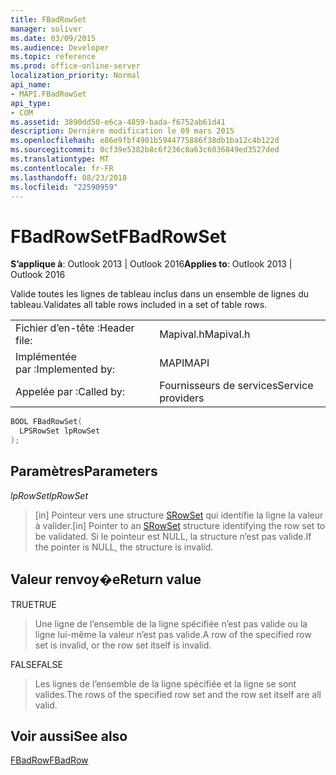 ```yaml
---
title: FBadRowSet
manager: soliver
ms.date: 03/09/2015
ms.audience: Developer
ms.topic: reference
ms.prod: office-online-server
localization_priority: Normal
api_name:
- MAPI.FBadRowSet
api_type:
- COM
ms.assetid: 3890dd50-e6ca-4859-bada-f6752ab61d41
description: Dernière modification le 09 mars 2015
ms.openlocfilehash: e86e9fbf4901b5944775886f38db1ba12c4b122d
ms.sourcegitcommit: 0cf39e5382b8c6f236c8a63c6036849ed3527ded
ms.translationtype: MT
ms.contentlocale: fr-FR
ms.lasthandoff: 08/23/2018
ms.locfileid: "22590959"
---
```

# <a name="fbadrowset"></a><span data-ttu-id="f4aa4-103">FBadRowSet</span><span class="sxs-lookup"><span data-stu-id="f4aa4-103">FBadRowSet</span></span>

  
  
<span data-ttu-id="f4aa4-104">**S’applique à**: Outlook 2013 | Outlook 2016</span><span class="sxs-lookup"><span data-stu-id="f4aa4-104">**Applies to**: Outlook 2013 | Outlook 2016</span></span> 
  
<span data-ttu-id="f4aa4-105">Valide toutes les lignes de tableau inclus dans un ensemble de lignes du tableau.</span><span class="sxs-lookup"><span data-stu-id="f4aa4-105">Validates all table rows included in a set of table rows.</span></span>
  
|||
|:-----|:-----|
|<span data-ttu-id="f4aa4-106">Fichier d’en-tête :</span><span class="sxs-lookup"><span data-stu-id="f4aa4-106">Header file:</span></span>  <br/> |<span data-ttu-id="f4aa4-107">Mapival.h</span><span class="sxs-lookup"><span data-stu-id="f4aa4-107">Mapival.h</span></span>  <br/> |
|<span data-ttu-id="f4aa4-108">Implémentée par :</span><span class="sxs-lookup"><span data-stu-id="f4aa4-108">Implemented by:</span></span>  <br/> |<span data-ttu-id="f4aa4-109">MAPI</span><span class="sxs-lookup"><span data-stu-id="f4aa4-109">MAPI</span></span>  <br/> |
|<span data-ttu-id="f4aa4-110">Appelée par :</span><span class="sxs-lookup"><span data-stu-id="f4aa4-110">Called by:</span></span>  <br/> |<span data-ttu-id="f4aa4-111">Fournisseurs de services</span><span class="sxs-lookup"><span data-stu-id="f4aa4-111">Service providers</span></span>  <br/> |
   
```cpp
BOOL FBadRowSet(
  LPSRowSet lpRowSet
);
```

## <a name="parameters"></a><span data-ttu-id="f4aa4-112">Paramètres</span><span class="sxs-lookup"><span data-stu-id="f4aa4-112">Parameters</span></span>

 <span data-ttu-id="f4aa4-113">_lpRowSet_</span><span class="sxs-lookup"><span data-stu-id="f4aa4-113">_lpRowSet_</span></span>
  
> <span data-ttu-id="f4aa4-114">[in] Pointeur vers une structure [SRowSet](srowset.md) qui identifie la ligne la valeur à valider.</span><span class="sxs-lookup"><span data-stu-id="f4aa4-114">[in] Pointer to an [SRowSet](srowset.md) structure identifying the row set to be validated.</span></span> <span data-ttu-id="f4aa4-115">Si le pointeur est NULL, la structure n’est pas valide.</span><span class="sxs-lookup"><span data-stu-id="f4aa4-115">If the pointer is NULL, the structure is invalid.</span></span> 
    
## <a name="return-value"></a><span data-ttu-id="f4aa4-116">Valeur renvoy�e</span><span class="sxs-lookup"><span data-stu-id="f4aa4-116">Return value</span></span>

<span data-ttu-id="f4aa4-117">TRUE</span><span class="sxs-lookup"><span data-stu-id="f4aa4-117">TRUE</span></span> 
  
> <span data-ttu-id="f4aa4-118">Une ligne de l’ensemble de la ligne spécifiée n’est pas valide ou la ligne lui-même la valeur n’est pas valide.</span><span class="sxs-lookup"><span data-stu-id="f4aa4-118">A row of the specified row set is invalid, or the row set itself is invalid.</span></span> 
    
<span data-ttu-id="f4aa4-119">FALSE</span><span class="sxs-lookup"><span data-stu-id="f4aa4-119">FALSE</span></span> 
  
> <span data-ttu-id="f4aa4-120">Les lignes de l’ensemble de la ligne spécifiée et la ligne se sont valides.</span><span class="sxs-lookup"><span data-stu-id="f4aa4-120">The rows of the specified row set and the row set itself are all valid.</span></span>
    
## <a name="see-also"></a><span data-ttu-id="f4aa4-121">Voir aussi</span><span class="sxs-lookup"><span data-stu-id="f4aa4-121">See also</span></span>



[<span data-ttu-id="f4aa4-122">FBadRow</span><span class="sxs-lookup"><span data-stu-id="f4aa4-122">FBadRow</span></span>](fbadrow.md)

